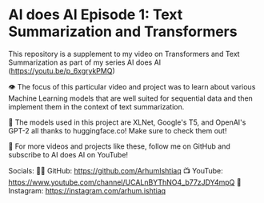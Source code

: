 # AI does AI Episode 1: Text Summarization and Transformers
This repository is a supplement to my video on Transformers and Text Summarization as part of my series AI does AI (https://youtu.be/p_6xgrykPMQ)

👁 The focus of this particular video and project was to learn about various Machine Learning models that are well suited for sequential data and then implement them in the context of text summarization. 

🤖 The models used in this project are XLNet, Google's T5, and OpenAI's GPT-2 all thanks to huggingface.co! Make sure to check them out!

📝 For more videos and projects like these, follow me on GitHub and subscribe to AI does AI on YouTube! 

Socials:
👨‍💻 GitHub: https://github.com/ArhumIshtiaq 
📺 YouTube: https://www.youtube.com/channel/UCALnBYThNO4_b77zJDY4mpQ 
📸 Instagram: https://instagram.com/arhum.ishtiaq
